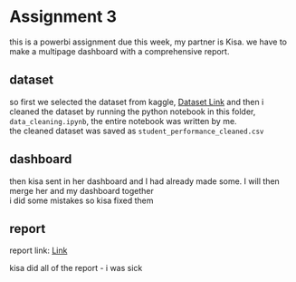 # Assignment 3
this is a powerbi assignment due this week, my partner is Kisa. we have to make a multipage dashboard with a comprehensive report.

## dataset
so first we selected the dataset from kaggle, [Dataset Link](https://www.kaggle.com/datasets/rabieelkharoua/students-performance-dataset) and then i cleaned the dataset by running the python notebook in this folder, `data_cleaning.ipynb`, the entire notebook was written by me.   
the cleaned dataset was saved as `student_performance_cleaned.csv`

## dashboard
then kisa sent in her dashboard and I had already made some. I will then merge her and my dashboard together   
i did some mistakes so kisa fixed them

## report
report link: [Link](https://docs.google.com/document/d/1FjXZLbp1wbeNBilX5YlaWi-NM-2yyutUx_6v2sWytIo/edit?usp=sharing)

kisa did all of the report - i was sick